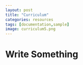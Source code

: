 ```yaml
---
layout: post
title: "Curriculum"
categories: resources
tags: [documentation,sample]
image: curriculum5.png
---
```


# Write Something
